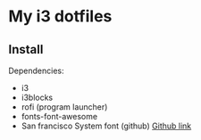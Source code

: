 # My i3 dotfiles

## Install

Dependencies:
* i3
* i3blocks
* rofi (program launcher)
* fonts-font-awesome
* San francisco System font (github) [Github link](https://github.com/supermarin/YosemiteSanFranciscoFont)
